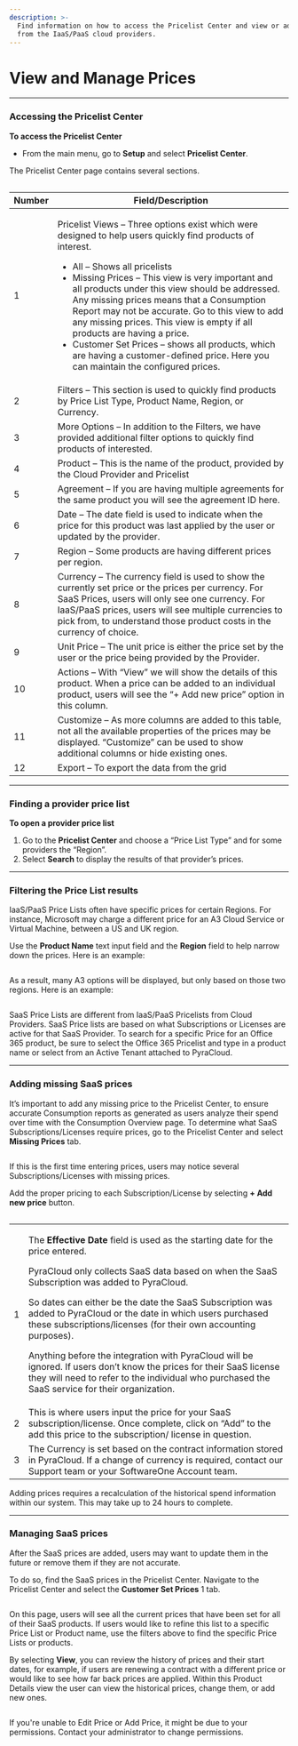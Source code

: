 ```yaml
---
description: >-
  Find information on how to access the Pricelist Center and view or add prices
  from the IaaS/PaaS cloud providers.
---
```


# View and Manage Prices

***

### Accessing the Pricelist Center <a href="#navigating-to-the-pricelist-center" id="navigating-to-the-pricelist-center"></a>

**To access the Pricelist Center**

* From the main menu, go to **Setup** and select **Pricelist Center**.

The Pricelist Center page contains several sections.

<figure><img src="../../.gitbook/assets/image (42) (1).png" alt=""><figcaption></figcaption></figure>

| Number | Field/Description                                                                                                                                                                                                                                                                                                                                                                                                                                                                                                                                                                            |
| ------ | -------------------------------------------------------------------------------------------------------------------------------------------------------------------------------------------------------------------------------------------------------------------------------------------------------------------------------------------------------------------------------------------------------------------------------------------------------------------------------------------------------------------------------------------------------------------------------------------- |
| 1      | <p>Pricelist Views – Three options exist which were designed to help users quickly find products of interest.</p><ul><li>All – Shows all pricelists</li><li>Missing Prices – This view is very important and all products under this view should be addressed. Any missing prices means that a Consumption Report may not be accurate. Go to this view to add any missing prices. This view is empty if all products are having a price.</li><li>Customer Set Prices – shows all products, which are having a customer-defined price. Here you can maintain the configured prices.</li></ul> |
| 2      | Filters – This section is used to quickly find products by Price List Type, Product Name, Region, or Currency.                                                                                                                                                                                                                                                                                                                                                                                                                                                                               |
| 3      | More Options – In addition to the Filters, we have provided additional filter options to quickly find products of interested.                                                                                                                                                                                                                                                                                                                                                                                                                                                                |
| 4      | Product – This is the name of the product, provided by the Cloud Provider and Pricelist                                                                                                                                                                                                                                                                                                                                                                                                                                                                                                      |
| 5      | Agreement – If you are having multiple agreements for the same product you will see the agreement ID here.                                                                                                                                                                                                                                                                                                                                                                                                                                                                                   |
| 6      | Date – The date field is used to indicate when the price for this product was last applied by the user or updated by the provider.                                                                                                                                                                                                                                                                                                                                                                                                                                                           |
| 7      | Region – Some products are having different prices per region.                                                                                                                                                                                                                                                                                                                                                                                                                                                                                                                               |
| 8      | Currency – The currency field is used to show the currently set price or the prices per currency. For SaaS Prices, users will only see one currency. For IaaS/PaaS prices, users will see multiple currencies to pick from, to understand those product costs in the currency of choice.                                                                                                                                                                                                                                                                                                     |
| 9      | Unit Price – The unit price is either the price set by the user or the price being provided by the Provider.                                                                                                                                                                                                                                                                                                                                                                                                                                                                                 |
| 10     | Actions – With “View” we will show the details of this product. When a price can be added to an individual product, users will see the “+ Add new price” option in this column.                                                                                                                                                                                                                                                                                                                                                                                                              |
| 11     | Customize – As more columns are added to this table, not all the available properties of the prices may be displayed. “Customize” can be used to show additional columns or hide existing ones.                                                                                                                                                                                                                                                                                                                                                                                              |
| 12     | Export – To export the data from the grid                                                                                                                                                                                                                                                                                                                                                                                                                                                                                                                                                    |

***

### Finding a provider price list <a href="#finding-a-provider-price-list" id="finding-a-provider-price-list"></a>

**To open a provider price list**

1. Go to the **Pricelist Center** and choose a “Price List Type” and for some providers the “Region”.
2. Select **Search** to display the results of that provider’s prices.

***

### Filtering the Price List results <a href="#filtering-the-price-list-results" id="filtering-the-price-list-results"></a>

IaaS/PaaS Price Lists often have specific prices for certain Regions. For instance, Microsoft may charge a different price for an A3 Cloud Service or Virtual Machine, between a US and UK region.

Use the **Product Name** text input field and the **Region** field to help narrow down the prices. Here is an example:

<figure><img src="../../.gitbook/assets/image (1) (1) (1) (1) (1) (1) (1).png" alt=""><figcaption></figcaption></figure>

As a result, many A3 options will be displayed, but only based on those two regions. Here is an example:

<figure><img src="../../.gitbook/assets/image (2) (1) (1) (1) (1) (1).png" alt=""><figcaption></figcaption></figure>

SaaS Price Lists are different from IaaS/PaaS Pricelists from Cloud Providers. SaaS Price lists are based on what Subscriptions or Licenses are active for that SaaS Provider. To search for a specific Price for an Office 365 product, be sure to select the Office 365 Pricelist and type in a product name or select from an Active Tenant attached to PyraCloud.

***

### Adding missing SaaS prices <a href="#adding-missing-saas-prices" id="adding-missing-saas-prices"></a>

It’s important to add any missing price to the Pricelist Center, to ensure accurate Consumption reports as generated as users analyze their spend over time with the Consumption Overview page. To determine what SaaS Subscriptions/Licenses require prices, go to the Pricelist Center and select **Missing Prices** tab.

<figure><img src="../../.gitbook/assets/image (3) (1) (1) (1) (1).png" alt=""><figcaption></figcaption></figure>

If this is the first time entering prices, users may notice several Subscriptions/Licenses with missing prices.

Add the proper pricing to each Subscription/License by selecting **+ Add new price** button.

<figure><img src="../../.gitbook/assets/image (4) (1) (1) (1) (1).png" alt=""><figcaption></figcaption></figure>

|   |                                                                                                                                                                                                                                                                                                                                                                                                                                                                                                                                                                                                                                                  |
| - | ------------------------------------------------------------------------------------------------------------------------------------------------------------------------------------------------------------------------------------------------------------------------------------------------------------------------------------------------------------------------------------------------------------------------------------------------------------------------------------------------------------------------------------------------------------------------------------------------------------------------------------------------ |
| 1 | <p>The <strong>Effective Date</strong> field is used as the starting date for the price entered. </p><p></p><p>PyraCloud only collects SaaS data based on when the SaaS Subscription was added to PyraCloud. </p><p>So dates can either be the date the SaaS Subscription was added to PyraCloud or the date in which users purchased these subscriptions/licenses (for their own accounting purposes). </p><p></p><p>Anything before the integration with PyraCloud will be ignored. If users don’t know the prices for their SaaS license they will need to refer to the individual who purchased the SaaS service for their organization.</p> |
| 2 | This is where users input the price for your SaaS subscription/license. Once complete, click on “Add” to the add this price to the subscription/ license in question.                                                                                                                                                                                                                                                                                                                                                                                                                                                                            |
| 3 | The Currency is set based on the contract information stored in PyraCloud. If a change of currency is required, contact our Support team or your SoftwareOne Account team.                                                                                                                                                                                                                                                                                                                                                                                                                                                                       |

Adding prices requires a recalculation of the historical spend information within our system. This may take up to 24 hours to complete.

***

### Managing SaaS prices <a href="#managing-saas-prices" id="managing-saas-prices"></a>

After the SaaS prices are added, users may want to update them in the future or remove them if they are not accurate.&#x20;

To do so, find the SaaS prices in the Pricelist Center. Navigate to the Pricelist Center and select the **Customer Set Prices** 1 tab.

<figure><img src="../../.gitbook/assets/image (5) (1) (1) (1).png" alt=""><figcaption></figcaption></figure>

On this page, users will see all the current prices that have been set for all of their SaaS products. If users would like to refine this list to a specific Price List or Product name, use the filters above to find the specific Price Lists or products.

By selecting **View**, you can review the history of prices and their start dates, for example, if users are renewing a contract with a different price or would like to see how far back prices are applied. Within this Product Details view the user can view the historical prices, change them, or add new ones.

<figure><img src="../../.gitbook/assets/image (6) (1) (1) (1).png" alt=""><figcaption></figcaption></figure>

If you're unable to Edit Price or Add Price, it might be due to your permissions. Contact your administrator to change permissions.
